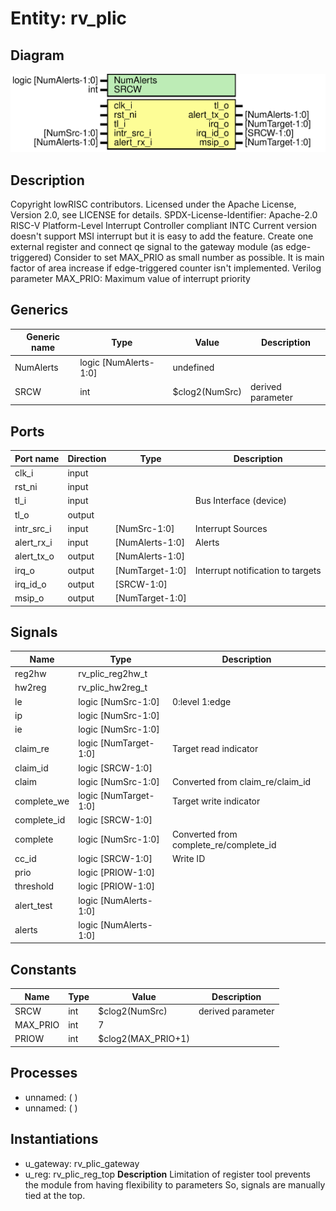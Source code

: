 # Entity: rv_plic

## Diagram

![Diagram](rv_plic.svg "Diagram")
## Description

Copyright lowRISC contributors.
 Licensed under the Apache License, Version 2.0, see LICENSE for details.
 SPDX-License-Identifier: Apache-2.0
 RISC-V Platform-Level Interrupt Controller compliant INTC
   Current version doesn't support MSI interrupt but it is easy to add
   the feature. Create one external register and connect qe signal to the
   gateway module (as edge-triggered)
   Consider to set MAX_PRIO as small number as possible. It is main factor
   of area increase if edge-triggered counter isn't implemented.
 Verilog parameter
   MAX_PRIO: Maximum value of interrupt priority
 
## Generics

| Generic name | Type                  | Value          | Description        |
| ------------ | --------------------- | -------------- | ------------------ |
| NumAlerts    | logic [NumAlerts-1:0] | undefined      |                    |
| SRCW         | int                   | $clog2(NumSrc) | derived parameter  |
## Ports

| Port name  | Direction | Type            | Description                       |
| ---------- | --------- | --------------- | --------------------------------- |
| clk_i      | input     |                 |                                   |
| rst_ni     | input     |                 |                                   |
| tl_i       | input     |                 | Bus Interface (device)            |
| tl_o       | output    |                 |                                   |
| intr_src_i | input     | [NumSrc-1:0]    | Interrupt Sources                 |
| alert_rx_i | input     | [NumAlerts-1:0] | Alerts                            |
| alert_tx_o | output    | [NumAlerts-1:0] |                                   |
| irq_o      | output    | [NumTarget-1:0] | Interrupt notification to targets |
| irq_id_o   | output    | [SRCW-1:0]      |                                   |
| msip_o     | output    | [NumTarget-1:0] |                                   |
## Signals

| Name        | Type                  | Description                            |
| ----------- | --------------------- | -------------------------------------- |
| reg2hw      | rv_plic_reg2hw_t      |                                        |
| hw2reg      | rv_plic_hw2reg_t      |                                        |
| le          | logic [NumSrc-1:0]    | 0:level 1:edge                         |
| ip          | logic [NumSrc-1:0]    |                                        |
| ie          | logic [NumSrc-1:0]    |                                        |
| claim_re    | logic [NumTarget-1:0] | Target read indicator                  |
| claim_id    | logic [SRCW-1:0]      |                                        |
| claim       | logic [NumSrc-1:0]    | Converted from claim_re/claim_id       |
| complete_we | logic [NumTarget-1:0] | Target write indicator                 |
| complete_id | logic [SRCW-1:0]      |                                        |
| complete    | logic [NumSrc-1:0]    | Converted from complete_re/complete_id |
| cc_id       | logic [SRCW-1:0]      | Write ID                               |
| prio        | logic [PRIOW-1:0]     |                                        |
| threshold   | logic [PRIOW-1:0]     |                                        |
| alert_test  | logic [NumAlerts-1:0] |                                        |
| alerts      | logic [NumAlerts-1:0] |                                        |
## Constants

| Name     | Type | Value              | Description        |
| -------- | ---- | ------------------ | ------------------ |
| SRCW     | int  | $clog2(NumSrc)     | derived parameter  |
| MAX_PRIO | int  | 7                  |                    |
| PRIOW    | int  | $clog2(MAX_PRIO+1) |                    |
## Processes
- unnamed: (  )
- unnamed: (  )
## Instantiations

- u_gateway: rv_plic_gateway
- u_reg: rv_plic_reg_top
**Description**
Limitation of register tool prevents the module from having flexibility to parameters
So, signals are manually tied at the top.

